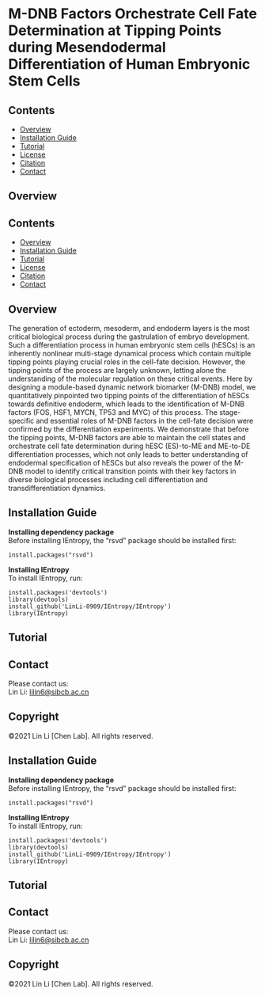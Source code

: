 #  M-DNB Factors Orchestrate Cell Fate Determination at Tipping Points during Mesendodermal Differentiation of Human Embryonic Stem Cells 
## Contents

- [Overview](#overview)
- [Installation Guide](#installation-guide)
- [Tutorial](#tutorial)
- [License](./LICENSE)
- [Citation](#citation)
- [Contact](#Contact)

## Overview
## Contents

- [Overview](#overview)
- [Installation Guide](#installation-guide)
- [Tutorial](#tutorial)
- [License](./LICENSE)
- [Citation](#citation)
- [Contact](#Contact)

## Overview
The generation of ectoderm, mesoderm, and endoderm layers is the most critical biological process during the gastrulation of embryo development. Such a differentiation process in human embryonic stem cells (hESCs) is an inherently nonlinear multi-stage dynamical process which contain multiple tipping points playing crucial roles in the cell-fate decision. However, the tipping points of the process are largely unknown, letting alone the understanding of the molecular regulation on these critical events. Here by designing a module-based dynamic network biomarker (M-DNB) model, we quantitatively pinpointed two tipping points of the differentiation of hESCs towards definitive endoderm, which leads to the identification of M-DNB factors (FOS, HSF1, MYCN, TP53 and MYC) of this process. 
The stage-specific and essential roles of M-DNB factors in the cell-fate decision were confirmed by the differentiation experiments. We demonstrate that before the tipping points, M-DNB factors are able to maintain the cell states and orchestrate cell fate determination during hESC (ES)-to-ME and ME-to-DE differentiation processes, which not only leads to better understanding of endodermal specification of hESCs but also reveals the power of the M-DNB model to identify critical transition points with their key factors in diverse biological processes including cell differentiation and transdifferentiation dynamics.

## Installation Guide
**Installing dependency package**  
Before installing IEntropy, the “rsvd” package should be installed first:
```
install.packages("rsvd")
```
**Installing IEntropy**  
To install IEntropy, run:
```
install.packages('devtools')
library(devtools)
install_github('LinLi-0909/IEntropy/IEntropy')
library(IEntropy)
```

## Tutorial

## Contact
Please contact us:  
Lin Li: lilin6@sibcb.ac.cn

## Copyright
©2021 Lin Li [Chen Lab]. All rights reserved.


## Installation Guide
**Installing dependency package**  
Before installing IEntropy, the “rsvd” package should be installed first:
```
install.packages("rsvd")
```
**Installing IEntropy**  
To install IEntropy, run:
```
install.packages('devtools')
library(devtools)
install_github('LinLi-0909/IEntropy/IEntropy')
library(IEntropy)
```

## Tutorial

## Contact
Please contact us:  
Lin Li: lilin6@sibcb.ac.cn

## Copyright
©2021 Lin Li [Chen Lab]. All rights reserved.

